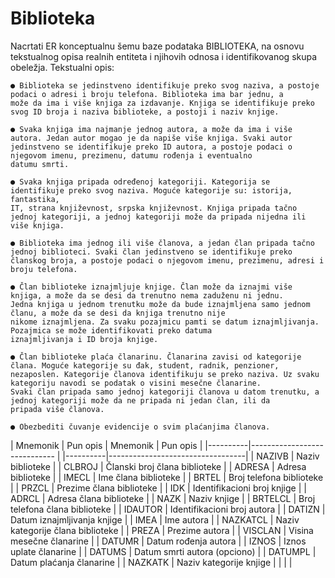 # Biblioteka

Nacrtati ER konceptualnu šemu baze podataka BIBLIOTEKA, na osnovu tekstualnog opisa realnih entiteta i njihovih odnosa i
identifikovanog skupa obeležja. Tekstualni opis:

    ● Biblioteka se jedinstveno identifikuje preko svog naziva, a postoje podaci o adresi i broju telefona. Biblioteka ima bar jednu, a
    može da ima i više knjiga za izdavanje. Knjiga se identifikuje preko svog ID broja i naziva biblioteke, a postoji i naziv knjige.

    ● Svaka knjiga ima najmanje jednog autora, a može da ima i više autora. Jedan autor mogao je da napiše više knjiga. Svaki autor
    jedinstveno se identifikuje preko ID autora, a postoje podaci o njegovom imenu, prezimenu, datumu rođenja i eventualno
    datumu smrti.

    ● Svaka knjiga pripada određenoj kategoriji. Kategorija se identifikuje preko svog naziva. Moguće kategorije su: istorija, fantastika,
    IT, strana književnost, srpska književnost. Knjiga pripada tačno jednoj kategoriji, a jednoj kategoriji može da pripada nijedna ili
    više knjiga.

    ● Biblioteka ima jednog ili više članova, a jedan član pripada tačno jednoj biblioteci. Svaki član jedinstveno se identifikuje preko
    članskog broja, a postoje podaci o njegovom imenu, prezimenu, adresi i broju telefona.

    ● Član biblioteke iznajmljuje knjige. Član može da iznajmi više knjiga, a može da se desi da trenutno nema zaduženu ni jednu.
    Jedna knjiga u jednom trenutku može da bude iznajmljena samo jednom članu, a može da se desi da knjiga trenutno nije
    nikome iznajmljena. Za svaku pozajmicu pamti se datum iznajmljivanja. Pozajmica se može identifikovati preko datuma
    iznajmljivanja i ID broja knjige.

    ● Član biblioteke plaća članarinu. Članarina zavisi od kategorije člana. Moguće kategorije su đak, student, radnik, penzioner,
    nezaposlen. Kategorije članova identifikuju se preko naziva. Uz svaku kategoriju navodi se podatak o visini mesečne članarine.
    Svaki član pripada samo jednoj kategoriji članova u datom trenutku, a jednoj kategoriji može da ne pripada ni jedan član, ili da
    pripada više članova.

    ● Obezbediti čuvanje evidencije o svim plaćanjima članova.


| Mnemonik | Pun opis                         | Mnemonik | Pun opis                          |
|----------|----------------------------- |   |----------|----------------------------------|
| NAZIVB   | Naziv biblioteke             |   | CLBROJ   | Članski broj člana biblioteke      |
| ADRESA   | Adresa biblioteke            |   | IMECL    | Ime člana biblioteke              |
| BRTEL    | Broj telefona biblioteke     |   | PRZCL    | Prezime člana biblioteke          |
| IDK      | Identifikacioni broj knjige  |   | ADRCL    | Adresa člana biblioteke           |
| NAZK     | Naziv knjige                 |   | BRTELCL  | Broj telefona člana biblioteke    |
| IDAUTOR  | Identifikacioni broj autora  |   | DATIZN   | Datum iznajmljivanja knjige       |
| IMEA     | Ime autora                   |   | NAZKATCL | Naziv kategorije člana biblioteke |
| PREZA    | Prezime autora               |   | VISCLAN  | Visina mesečne članarine          |
| DATUMR   | Datum rođenja autora         |   | IZNOS    | Iznos uplate članarine            |
| DATUMS   | Datum smrti autora (opciono) |   | DATUMPL  | Datum plaćanja članarine          |
| NAZKATK  | Naziv kategorije knjige      |   |          |                                  |



